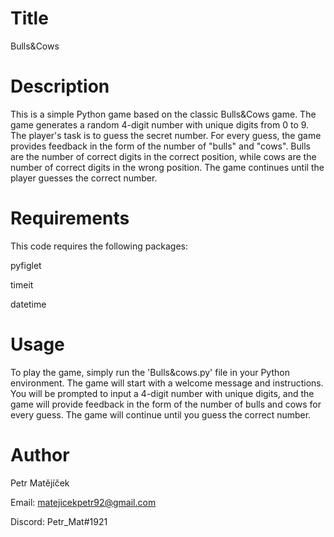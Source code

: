 # Title
Bulls&Cows

# Description
This is a simple Python game based on the classic Bulls&Cows game. The game generates a random 4-digit number with unique digits from 0 to 9. The player's task is to guess the secret number. For every guess, the game provides feedback in the form of the number of "bulls" and "cows". Bulls are the number of correct digits in the correct position, while cows are the number of correct digits in the wrong position. The game continues until the player guesses the correct number.

# Requirements
This code requires the following packages:

pyfiglet

timeit

datetime

# Usage
To play the game, simply run the 'Bulls&cows.py' file in your Python environment. The game will start with a welcome message and instructions. You will be prompted to input a 4-digit number with unique digits, and the game will provide feedback in the form of the number of bulls and cows for every guess. The game will continue until you guess the correct number.

# Author
 
 Petr Matějíček
 
 Email: matejicekpetr92@gmail.com
 
 Discord: Petr_Mat#1921
